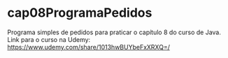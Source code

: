 # cap08ProgramaPedidos
Programa simples de pedidos para praticar o capítulo 8 do curso de Java.
Link para o curso na Udemy:
https://www.udemy.com/share/1013hwBUYbeFxXRXQ=/
